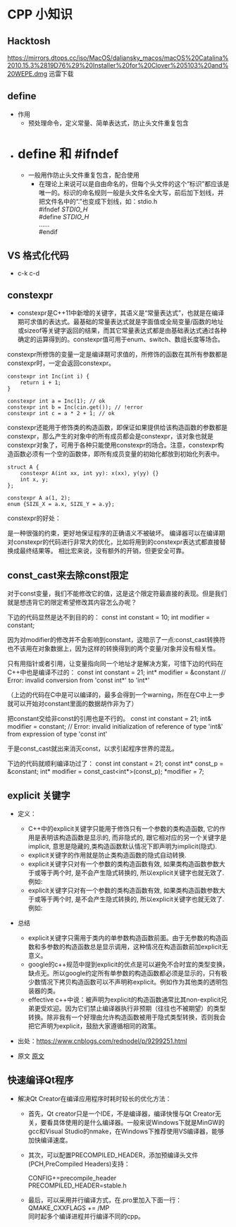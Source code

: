 # CPP 小知识

## Hacktosh
https://mirrors.dtops.cc/iso/MacOS/daliansky_macos/macOS%20Catalina%2010.15.3%2819D76%29%20Installer%20for%20Clover%205103%20and%20WEPE.dmg
迅雷下载

## define
- 作用
  - 预处理命令，定义常量、简单表达式，防止头文件重复包含
- # define 和 #ifndef
  - 一般用作防止头文件重复包含，配合使用
    - 在理论上来说可以是自由命名的，但每个头文件的这个“标识”都应该是唯一的。标识的命名规则一般是头文件名全大写，前后加下划线，并把文件名中的“.”也变成下划线，如：stdio.h   
    #ifndef   _STDIO_H_   
    #define   _STDIO_H_   
    ......   
    #endif  


## VS 格式化代码
- c-k c-d

## constexpr

- constexpr是C++11中新增的关键字，其语义是“常量表达式”，也就是在编译期可求值的表达式。最基础的常量表达式就是字面值或全局变量/函数的地址或sizeof等关键字返回的结果，而其它常量表达式都是由基础表达式通过各种确定的运算得到的。constexpr值可用于enum、switch、数组长度等场合。

constexpr所修饰的变量一定是编译期可求值的，所修饰的函数在其所有参数都是constexpr时，一定会返回constexpr。

```
constexpr int Inc(int i) {
    return i + 1;
}
 
constexpr int a = Inc(1); // ok
constexpr int b = Inc(cin.get()); // !error
constexpr int c = a * 2 + 1; // ok
```
constexpr还能用于修饰类的构造函数，即保证如果提供给该构造函数的参数都是constexpr，那么产生的对象中的所有成员都会是constexpr，该对象也就是constexpr对象了，可用于各种只能使用constexpr的场合。注意，constexpr构造函数必须有一个空的函数体，即所有成员变量的初始化都放到初始化列表中。

``` 
struct A {
    constexpr A(int xx, int yy): x(xx), y(yy) {}
    int x, y;
};
 
constexpr A a(1, 2);
enum {SIZE_X = a.x, SIZE_Y = a.y};

```
constexpr的好处：

是一种很强的约束，更好地保证程序的正确语义不被破坏。
编译器可以在编译期对constexpr的代码进行非常大的优化，比如将用到的constexpr表达式都直接替换成最终结果等。
相比宏来说，没有额外的开销，但更安全可靠。


## const_cast来去除const限定
对于const变量，我们不能修改它的值，这是这个限定符最直接的表现。但是我们就是想违背它的限定希望修改其内容怎么办呢？

下边的代码显然是达不到目的的： const int constant = 10;
int modifier = constant;

因为对modifier的修改并不会影响到constant，这暗示了一点:const_cast转换符也不该用在对象数据上，因为这样的转换得到的两个变量/对象并没有相关性。

只有用指针或者引用，让变量指向同一个地址才是解决方案，可惜下边的代码在C++中也是编译不过的： const int constant = 21;
int* modifier = &constant 
// Error: invalid conversion from 'const int*' to 'int*'

（上边的代码在C中是可以编译的，最多会得到一个warning，所在在C中上一步就可以开始对constant里面的数据胡作非为了）

把constant交给非const的引用也是不行的。 const int constant = 21;
int& modifier = constant;
// Error: invalid initialization of reference of type 'int&' from expression of type 'const int'

于是const_cast就出来消灭const，以求引起程序世界的混乱。

下边的代码就顺利编译功过了： const int constant = 21;
const int* const_p = &constant;
int* modifier = const_cast<int*>(const_p);
*modifier = 7;

## explicit 关键字
- 定义：
  -  C++中的explicit关键字只能用于修饰只有一个参数的类构造函数, 它的作用是表明该构造函数是显示的, 而非隐式的, 跟它相对应的另一个关键字是implicit, 意思是隐藏的,类构造函数默认情况下即声明为implicit(隐式).
  -  explicit关键字的作用就是防止类构造函数的隐式自动转换.
  -   explicit关键字只对有一个参数的类构造函数有效, 如果类构造函数参数大于或等于两个时, 是不会产生隐式转换的, 所以explicit关键字也就无效了. 例如: 
  -    explicit关键字只对有一个参数的类构造函数有效, 如果类构造函数参数大于或等于两个时, 是不会产生隐式转换的, 所以explicit关键字也就无效了. 例如: 

- 总结
   - explicit关键字只需用于类内的单参数构造函数前面。由于无参数的构造函数和多参数的构造函数总是显示调用，这种情况在构造函数前加explicit无意义。
   - google的c++规范中提到explicit的优点是可以避免不合时宜的类型变换，缺点无。所以google约定所有单参数的构造函数都必须是显示的，只有极少数情况下拷贝构造函数可以不声明称explicit。例如作为其他类的透明包装器的类。
   - effective c++中说：被声明为explicit的构造函数通常比其non-explicit兄弟更受欢迎。因为它们禁止编译器执行非预期（往往也不被期望）的类型转换。除非我有一个好理由允许构造函数被用于隐式类型转换，否则我会把它声明为explicit，鼓励大家遵循相同的政策。

- 出处：https://www.cnblogs.com/rednodel/p/9299251.html
- 原文 [原文](https://www.cnblogs.com/rednodel/p/9299251.html)


## 快速编译Qt程序
- 解决Qt Creator在编译应用程序时耗时较长的优化方法：

    - 首先，Qt creator只是一个IDE，不是编译器，编译快慢与Qt Creator无关，要看具体使用的是什么编译器。一般来说Windows下就是MinGW的gcc和Visual Studio的nmake，在Windows下推荐使用VS编译器，能够加快编译速度。



  - 其次，可以配置PRECOMPILED_HEADER，添加预编译头文件(PCH,PreCompiled Headers)支持：

    CONFIG+=precompile_header  
    PRECOMPILED_HEADER=stable.h  
   -    最后，可以采用并行编译方式，在.pro里加入下面一行：<br>
    QMAKE_CXXFLAGS += /MP<br>
    同时起多个编译进程并行编译不同的cpp。